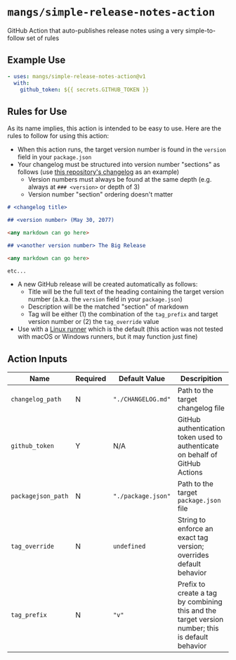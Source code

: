 # `mangs/simple-release-notes-action`

GitHub Action that auto-publishes release notes using a very simple-to-follow set of rules

## Example Use

```yaml
- uses: mangs/simple-release-notes-action@v1
  with:
    github_token: ${{ secrets.GITHUB_TOKEN }}
```

## Rules for Use

As its name implies, this action is intended to be easy to use. Here are the rules to follow for using this action:

- When this action runs, the target version number is found in the `version` field in your `package.json`
- Your changelog must be structured into version number "sections" as follows (use [this repository's changelog](./CHANGELOG.md) as an example)
  - Version numbers must always be found at the same depth (e.g. always at `### <version>` or depth of 3)
  - Version number "section" ordering doesn't matter

```markdown
# <changelog title>

## <version number> (May 30, 2077)

<any markdown can go here>

## v<another version number> The Big Release

<any markdown can go here>

etc...
```

- A new GitHub release will be created automatically as follows:
  - Title will be the full text of the heading containing the target version number (a.k.a. the `version` field in your `package.json`)
  - Description will be the matched "section" of markdown
  - Tag will be either (1) the combination of the `tag_prefix` and target version number or (2) the `tag_override` value
- Use with a [Linux runner](https://docs.github.com/en/actions/using-github-hosted-runners/about-github-hosted-runners#supported-runners-and-hardware-resources) which is the default (this action was not tested with macOS or Windows runners, but it may function just fine)

## Action Inputs

| Name               | Required | Default Value      | Descripition                                                                                     |
| ------------------ | -------- | ------------------ | ------------------------------------------------------------------------------------------------ |
| `changelog_path`   | N        | `"./CHANGELOG.md"` | Path to the target changelog file                                                                |
| `github_token`     | Y        | N/A                | GitHub authentication token used to authenticate on behalf of GitHub Actions                     |
| `packagejson_path` | N        | `"./package.json"` | Path to the target `package.json` file                                                           |
| `tag_override`     | N        | `undefined`        | String to enforce an exact tag version; overrides default behavior                               |
| `tag_prefix`       | N        | `"v"`              | Prefix to create a tag by combining this and the target version number; this is default behavior |
